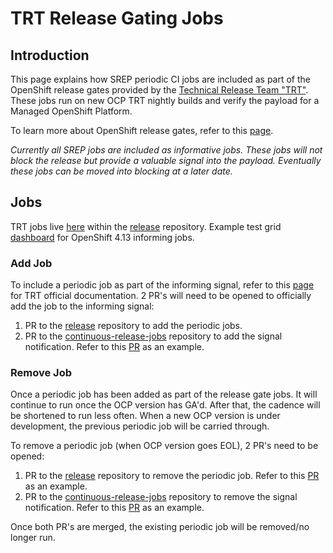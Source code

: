 # TRT Release Gating Jobs

## Introduction

This page explains how SREP periodic CI jobs are included as part of the
OpenShift release gates provided by the [Technical Release Team "TRT"][TRT].
These jobs run on new OCP TRT nightly builds and verify the payload for a
Managed OpenShift Platform.

To learn more about OpenShift release gates, refer to this
[page][OpenShift Release Gates].

*Currently all SREP jobs are included as informative jobs. These jobs will
not block the release but provide a valuable signal into the payload.
Eventually these jobs can be moved into blocking at a later date.*

## Jobs

TRT jobs live [here][Release Periodic Folder] within the
[release][Release Repo] repository. Example test grid
[dashboard][OpenShift 4.13 Informing Dashboard] for OpenShift 4.13
informing jobs.

### Add Job

To include a periodic job as part of the informing signal, refer to this
[page][Add Informative Job] for TRT official documentation. 2 PR's will need
to be opened to officially add the job to the informing signal:

1. PR to the [release][Release Repo] repository to add the periodic jobs.
2. PR to the [continuous-release-jobs][Continuous Release Jobs Repo] repository
   to add the signal notification. Refer to this [PR][Add Periodic Signal] as
   an example.

### Remove Job

Once a periodic job has been added as part of the release gate jobs. It will
continue to run once the OCP version has GA'd. After that, the cadence will be
shortened to run less often. When a new OCP version is under development,
the previous periodic job will be carried through.

To remove a periodic job (when OCP version goes EOL), 2 PR's need to be opened:

1. PR to the [release][Release Repo] repository to remove the periodic job.
   Refer to this [PR][Remove Periodic Informing Job] as an example.
2. PR to the [continuous-release-jobs][Continuous Release Jobs Repo] repository
   to remove the signal notification. Refer to this
   [PR][Remove Periodic Signal] as an example.

Once both PR's are merged, the existing periodic job will be removed/no
longer run.

[Add Informative Job]: https://docs.ci.openshift.org/docs/architecture/release-gating/#add-a-periodic-informative-job
[Add Periodic Signal]: https://github.com/openshift/continuous-release-jobs/pull/1286
[Continuous Release Jobs Repo]: https://github.com/openshift/continuous-release-jobs
[OpenShift 4.13 Informing Dashboard]: https://testgrid.k8s.io/redhat-openshift-ocp-release-4.13-informing
[OpenShift Release Gates]: https://docs.ci.openshift.org/docs/architecture/release-gating/
[Release Periodic Folder]: https://github.com/openshift/release/tree/master/ci-operator/jobs/openshift/release
[Release Repo]: https://github.com/openshift/release
[Remove Periodic Informing Job]: https://github.com/openshift/release/pull/37716
[Remove Periodic Signal]: https://github.com/openshift/continuous-release-jobs/pull/1287
[TRT]: https://docs.ci.openshift.org/docs/release-oversight/the-technical-release-team/

